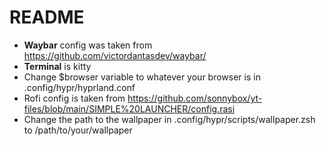 # README

- **Waybar** config was taken from https://github.com/victordantasdev/waybar/
- **Terminal** is kitty
- Change $browser variable to whatever your browser is in .config/hypr/hyprland.conf
- Rofi config is taken from https://github.com/sonnybox/yt-files/blob/main/SIMPLE%20LAUNCHER/config.rasi
- Change the path to the wallpaper in .config/hypr/scripts/wallpaper.zsh to /path/to/your/wallpaper
